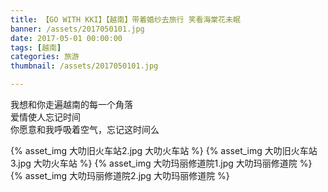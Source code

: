 ```yaml
---
title: 【GO WITH KKI】【越南】带着婚纱去旅行 笑看海棠花未眠 
banner: /assets/2017050101.jpg
date: 2017-05-01 00:00:00
tags: [越南]
categories: 旅游
thumbnail: /assets/2017050101.jpg

---
```

我想和你走遍越南的每一个角落  
爱情使人忘记时间  
你愿意和我呼吸着空气，忘记这时间么 
<!--more-->
{% asset_img 大叻旧火车站2.jpg 大叻火车站 %}
{% asset_img 大叻旧火车站3.jpg 大叻火车站 %}
{% asset_img 大叻玛丽修道院1.jpg 大叻玛丽修道院 %}
{% asset_img 大叻玛丽修道院2.jpg 大叻玛丽修道院 %}



